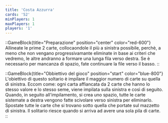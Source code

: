 ```yaml
---
title: 'Costa Azzurra'
cards: '52'
minPlayers: 1
maxPlayers: 1
players: '1'
---
```


::GameBlock{title="Preparazione" position="center" color="red-600"}
Allineate le prime 2 carte, collocaondole il più a sinistra possibile, perchè, a meno che non vengano progressivamante eliminate in base ai criteri che vedremo, le altre andranno a formare una lunga fila verso destra. Se è necessario per mancanza di spazio, fate continuare la file verso il basso.
::

::GameBlock{title="Obbiettivo del gioco" position="start" color="blue-800"}
L'obiettivo di questo soltario è impilare il maggior numero di carte su quella di sinistra. Eccom come: ogni carta affiancata da 2 carte che hanno lo stesso valore e lo stesso seme, viene impilata sulla sinistra e così di seguito.
Quando, in seguito all'impilamento, si crea uno spazio, tutte le carte sistemate a destra vengono fatte scivolare verso sinistra per eliminarlo. Spostate tutte le carte che si trovano sotto quella che portate sul mazzetto di sinistra.
Il solitario riesce quando si arriva ad avere una sola pila di carte.
::
